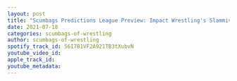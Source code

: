 ```yaml
---
layout: post
title: "Scumbags Predictions League Preview: Impact Wrestling's Slammiversary 2021"
date: 2021-07-18
categories: scumbags-of-wrestling
author: scumbags-of-wrestling
spotify_track_id: 56I7B1VF2A921TB3tXubvN
youtube_video_id: 
apple_track_id: 
youtube_metadata: 
---
```

